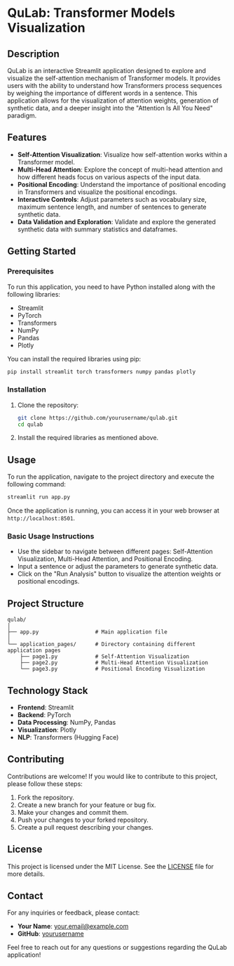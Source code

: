 # QuLab: Transformer Models Visualization

## Description
QuLab is an interactive Streamlit application designed to explore and visualize the self-attention mechanism of Transformer models. It provides users with the ability to understand how Transformers process sequences by weighing the importance of different words in a sentence. This application allows for the visualization of attention weights, generation of synthetic data, and a deeper insight into the "Attention Is All You Need" paradigm.

## Features
- **Self-Attention Visualization**: Visualize how self-attention works within a Transformer model.
- **Multi-Head Attention**: Explore the concept of multi-head attention and how different heads focus on various aspects of the input data.
- **Positional Encoding**: Understand the importance of positional encoding in Transformers and visualize the positional encodings.
- **Interactive Controls**: Adjust parameters such as vocabulary size, maximum sentence length, and number of sentences to generate synthetic data.
- **Data Validation and Exploration**: Validate and explore the generated synthetic data with summary statistics and dataframes.

## Getting Started

### Prerequisites
To run this application, you need to have Python installed along with the following libraries:
- Streamlit
- PyTorch
- Transformers
- NumPy
- Pandas
- Plotly

You can install the required libraries using pip:

```bash
pip install streamlit torch transformers numpy pandas plotly
```

### Installation
1. Clone the repository:
   ```bash
   git clone https://github.com/yourusername/qulab.git
   cd qulab
   ```
2. Install the required libraries as mentioned above.

## Usage
To run the application, navigate to the project directory and execute the following command:

```bash
streamlit run app.py
```

Once the application is running, you can access it in your web browser at `http://localhost:8501`.

### Basic Usage Instructions
- Use the sidebar to navigate between different pages: Self-Attention Visualization, Multi-Head Attention, and Positional Encoding.
- Input a sentence or adjust the parameters to generate synthetic data.
- Click on the "Run Analysis" button to visualize the attention weights or positional encodings.

## Project Structure
```
qulab/
│
├── app.py                  # Main application file
│
└── application_pages/      # Directory containing different application pages
    ├── page1.py            # Self-Attention Visualization
    ├── page2.py            # Multi-Head Attention Visualization
    └── page3.py            # Positional Encoding Visualization
```

## Technology Stack
- **Frontend**: Streamlit
- **Backend**: PyTorch
- **Data Processing**: NumPy, Pandas
- **Visualization**: Plotly
- **NLP**: Transformers (Hugging Face)

## Contributing
Contributions are welcome! If you would like to contribute to this project, please follow these steps:
1. Fork the repository.
2. Create a new branch for your feature or bug fix.
3. Make your changes and commit them.
4. Push your changes to your forked repository.
5. Create a pull request describing your changes.

## License
This project is licensed under the MIT License. See the [LICENSE](LICENSE) file for more details.

## Contact
For any inquiries or feedback, please contact:
- **Your Name**: [your.email@example.com](mailto:your.email@example.com)
- **GitHub**: [yourusername](https://github.com/yourusername)

Feel free to reach out for any questions or suggestions regarding the QuLab application!
